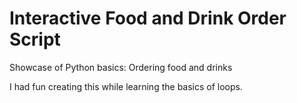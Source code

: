 # Interactive Food and Drink Order Script
Showcase of Python basics: Ordering food and drinks


I had fun creating this while learning the basics of loops.
